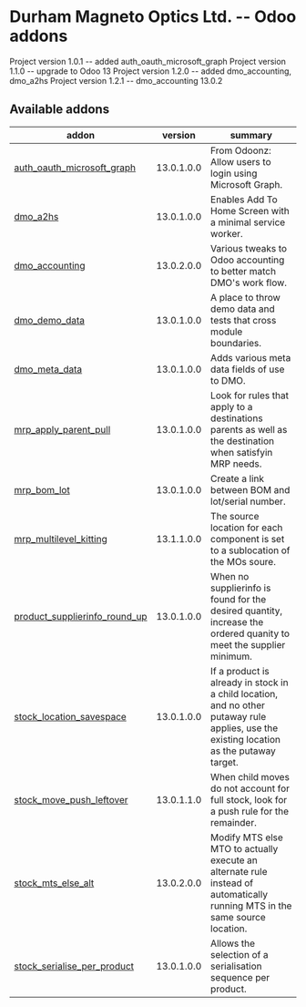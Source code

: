 # Durham Magneto Optics Ltd. -- Odoo addons

[//]: # (addons)

Project version 1.0.1 -- added auth_oauth_microsoft_graph
Project version 1.1.0 -- upgrade to Odoo 13
Project version 1.2.0 -- added dmo_accounting, dmo_a2hs
Project version 1.2.1 -- dmo_accounting 13.0.2

Available addons
----------------
addon | version | summary
--- | --- | ---
[auth_oauth_microsoft_graph](auth_oauth_microsoft_graph/) | 13.0.1.0.0 | From Odoonz: Allow users to login using Microsoft Graph.
[dmo_a2hs](dmo_a2hs/) | 13.0.1.0.0 | Enables Add To Home Screen with a minimal service worker.
[dmo_accounting](dmo_accounting/) | 13.0.2.0.0 | Various tweaks to Odoo accounting to better match DMO's work flow.
[dmo_demo_data](dmo_demo_data/) | 13.0.1.0.0  | A place to throw demo data and tests that cross module boundaries.
[dmo_meta_data](dmo_meta_data/) | 13.0.1.0.0  | Adds various meta data fields of use to DMO.
[mrp_apply_parent_pull](mrp_apply_parent_pull/) | 13.0.1.0.0  | Look for rules that apply to a destinations parents as well as the destination when satisfyin MRP needs.
[mrp_bom_lot](mrp_bom_lot/) | 13.0.1.0.0  | Create a link between BOM and lot/serial number.
[mrp_multilevel_kitting](mrp_multilevel_kitting/) | 13.1.1.0.0  | The source location for each component is set to a sublocation of the MOs soure.
[product_supplierinfo_round_up](product_supplierinfo_round_up/) | 13.0.1.0.0  | When no supplierinfo is found for the desired quantity, increase the ordered quanity to meet the supplier minimum.
[stock_location_savespace](stock_location_savespace/) | 13.0.1.0.0  | If a product is already in stock in a child location, and no other putaway rule applies, use the existing location as the putaway target.
[stock_move_push_leftover](stock_move_push_leftover/) | 13.0.1.1.0  | When child moves do not account for full stock, look for a push rule for the remainder.
[stock_mts_else_alt](stock_mts_else_alt/) | 13.0.2.0.0 | Modify MTS else MTO to actually execute an alternate rule instead of automatically running MTS in the same source location.
[stock_serialise_per_product](stock_serialise_per_product/) | 13.0.1.0.0  | Allows the selection of a serialisation sequence per product.
[//]: # (end addons)